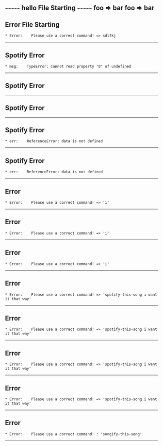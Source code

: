 ----- hello File Starting -----
foo => bar
foo => bar
--------------------------------


## Error File Starting 

	* Error:    Please use a correct command! => sdlfkj

----


## Spotify Error

	* msg:    TypeError: Cannot read property '0' of undefined
----


## Spotify Error

----


## Spotify Error

----


## Spotify Error

	* err:    ReferenceError: data is not defined
----


## Spotify Error

	* err:    ReferenceError: data is not defined
----


## Error

	* Error:    Please use a correct command! => 'i'
----


## Error

	* Error:    Please use a correct command! => 'i'
----


## Error

	* Error:    Please use a correct command! => 'i'
----


## Error

	* Error:    Please use a correct command! => 'spotify-this-song i want it that way'
----


## Error

	* Error:    Please use a correct command! => 'spotify-this-song i want it that way'
----


## Error

	* Error:    Please use a correct command! => 'spotify-this-song i want it that way'
----


## Error

	* Error:    Please use a correct command! => 'spotify-this-song i want it that way'
----


## Error

	* Error:    Please use a correct command! : 'songify-this-song'
----
